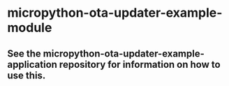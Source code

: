 # micropython-ota-updater-example-module

## See the micropython-ota-updater-example-application repository for information on how to use this. 
